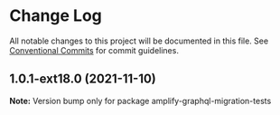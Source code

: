 # Change Log

All notable changes to this project will be documented in this file.
See [Conventional Commits](https://conventionalcommits.org) for commit guidelines.

## 1.0.1-ext18.0 (2021-11-10)

**Note:** Version bump only for package amplify-graphql-migration-tests
